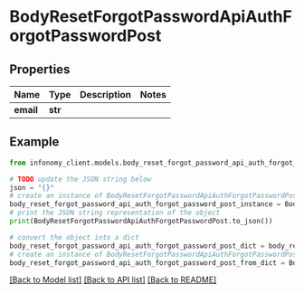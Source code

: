 # BodyResetForgotPasswordApiAuthForgotPasswordPost


## Properties

Name | Type | Description | Notes
------------ | ------------- | ------------- | -------------
**email** | **str** |  | 

## Example

```python
from infonomy_client.models.body_reset_forgot_password_api_auth_forgot_password_post import BodyResetForgotPasswordApiAuthForgotPasswordPost

# TODO update the JSON string below
json = "{}"
# create an instance of BodyResetForgotPasswordApiAuthForgotPasswordPost from a JSON string
body_reset_forgot_password_api_auth_forgot_password_post_instance = BodyResetForgotPasswordApiAuthForgotPasswordPost.from_json(json)
# print the JSON string representation of the object
print(BodyResetForgotPasswordApiAuthForgotPasswordPost.to_json())

# convert the object into a dict
body_reset_forgot_password_api_auth_forgot_password_post_dict = body_reset_forgot_password_api_auth_forgot_password_post_instance.to_dict()
# create an instance of BodyResetForgotPasswordApiAuthForgotPasswordPost from a dict
body_reset_forgot_password_api_auth_forgot_password_post_from_dict = BodyResetForgotPasswordApiAuthForgotPasswordPost.from_dict(body_reset_forgot_password_api_auth_forgot_password_post_dict)
```
[[Back to Model list]](../README.md#documentation-for-models) [[Back to API list]](../README.md#documentation-for-api-endpoints) [[Back to README]](../README.md)


